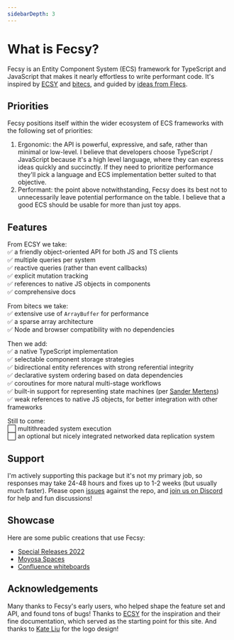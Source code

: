 ```yaml
---
sidebarDepth: 3
---
```


# What is Fecsy?

Fecsy is an Entity Component System (ECS) framework for TypeScript and JavaScript that makes it nearly effortless to write performant code. It's inspired by [ECSY](https://github.com/ecsyjs/ecsy) and [bitecs](https://github.com/NateTheGreatt/bitECS), and guided by [ideas from Flecs](https://ajmmertens.medium.com/why-vanilla-ecs-is-not-enough-d7ed4e3bebe5).

## Priorities

Fecsy positions itself within the wider ecosystem of ECS frameworks with the following set of priorities:

1. Ergonomic: the API is powerful, expressive, and safe, rather than minimal or low-level. I believe that developers choose TypeScript / JavaScript because it's a high level language, where they can express ideas quickly and succinctly. If they need to prioritize performance they'll pick a language and ECS implementation better suited to that objective.
2. Performant: the point above notwithstanding, Fecsy does its best not to unnecessarily leave potential performance on the table. I believe that a good ECS should be usable for more than just toy apps.

## Features

From ECSY we take:<br>
:white_check_mark: a friendly object-oriented API for both JS and TS clients<br>
:white_check_mark: multiple queries per system<br>
:white_check_mark: reactive queries (rather than event callbacks)<br>
:white_check_mark: explicit mutation tracking<br>
:white_check_mark: references to native JS objects in components<br>
:white_check_mark: comprehensive docs<br>

From bitecs we take:<br>
:white_check_mark: extensive use of `ArrayBuffer` for performance<br>
:white_check_mark: a sparse array architecture<br>
:white_check_mark: Node and browser compatibility with no dependencies<br>

Then we add:<br>
:white_check_mark: a native TypeScript implementation<br>
:white_check_mark: selectable component storage strategies<br>
:white_check_mark: bidirectional entity references with strong referential integrity<br>
:white_check_mark: declarative system ordering based on data dependencies<br>
:white_check_mark: coroutines for more natural multi-stage workflows<br>
:white_check_mark: built-in support for representing state machines (per [Sander Mertens](https://ajmmertens.medium.com/why-storing-state-machines-in-ecs-is-a-bad-idea-742de7a18e59))<br>
:white_check_mark: weak references to native JS objects, for better integration with other frameworks<br>

Still to come:<br>
:white_large_square: multithreaded system execution<br>
:white_large_square: an optional but nicely integrated networked data replication system<br>

## Support

I'm actively supporting this package but it's not my primary job, so responses may take 24-48 hours and fixes up to 1-2 weeks (but usually much faster). Please open [issues](https://github.com/lastolivegames/becsy/issues) against the repo, and [join us on Discord](https://discord.gg/X72ct6hZSr) for help and fun discussions!

## Showcase

Here are some public creations that use Fecsy:

- [Special Releases 2022](https://www.special-releases.com/)
- [Moyosa Spaces](https://moyosaspaces.com/)
- [Confluence whiteboards](https://www.atlassian.com/software/confluence/whiteboards)

## Acknowledgements

Many thanks to Fecsy's early users, who helped shape the feature set and API, and found tons of bugs! Thanks to [ECSY](https://github.com/ecsyjs/ecsy) for the inspiration and their fine documentation, which served as the starting point for this site. And thanks to [Kate Liu](https://www.instagram.com/lemonikate/) for the logo design!
